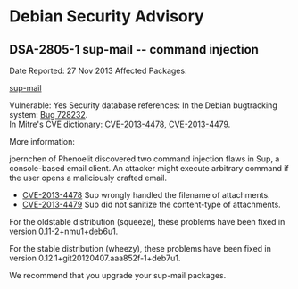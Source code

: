
Debian Security Advisory
========================


DSA-2805-1 sup-mail -- command injection
----------------------------------------



Date Reported:
27 Nov 2013
Affected Packages:

[sup-mail](https://packages.debian.org/src:sup-mail)

Vulnerable:
Yes
Security database references:
In the Debian bugtracking system: [Bug 728232](https://bugs.debian.org/cgi-bin/bugreport.cgi?bug=728232).  
In Mitre's CVE dictionary: [CVE-2013-4478](https://security-tracker.debian.org/tracker/CVE-2013-4478), [CVE-2013-4479](https://security-tracker.debian.org/tracker/CVE-2013-4479).  

More information:

joernchen of Phenoelit discovered two command injection flaws in Sup, a
console-based email client. An attacker might execute arbitrary command
if the user opens a maliciously crafted email.


* [CVE-2013-4478](https://security-tracker.debian.org/tracker/CVE-2013-4478)
Sup wrongly handled the filename of attachments.
* [CVE-2013-4479](https://security-tracker.debian.org/tracker/CVE-2013-4479)
Sup did not sanitize the content-type of attachments.


For the oldstable distribution (squeeze), these problems have been fixed in
version 0.11-2+nmu1+deb6u1.


For the stable distribution (wheezy), these problems have been fixed in
version 0.12.1+git20120407.aaa852f-1+deb7u1.


We recommend that you upgrade your sup-mail packages.





